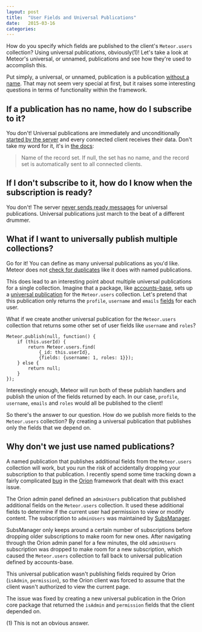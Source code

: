 ```yaml
---
layout: post
title:  "User Fields and Universal Publications"
date:   2015-03-16
categories:
---
```


How do you specify which fields are published to the client's <code class="language-*">Meteor.users</code> collection? Using universal publications, obviously<span class="super reference">(1)</span>! Let's take a look at Meteor's universal, or unnamed, publications and see how they're used to accomplish this.

Put simply, a universal, or unnamed, publication is a publication [without a name](https://github.com/meteor/meteor/blob/master/packages/ddp/livedata_server.js#L1412). That may not seem very special at first, but it raises some interesting questions in terms of functionality within the framework.

## If a publication has no name, how do I subscribe to it?
You don't! Universal publications are immediately and unconditionally [started by the server](https://github.com/meteor/meteor/blob/master/packages/ddp/livedata_server.js#L1420) and every connected client receives their data. Don't take my word for it, it's in [the docs](http://docs.meteor.com/#/full/meteor_publish):

> Name of the record set. If null, the set has no name, and the record set is automatically sent to all connected clients.

## If I don't subscribe to it, how do I know when the subscription is ready?
You don't! The server [never sends ready messages](http://stackoverflow.com/a/19895939/96048) for universal publications. Universal publications just march to the beat of a different drummer.

## What if I want to universally publish multiple collections?
Go for it! You can define as many universal publications as you'd like. Meteor does not [check for duplicates](https://github.com/meteor/meteor/blob/master/packages/ddp/livedata_server.js#L1380-L1383) like it does with named publications.

This does lead to an interesting point about multiple universal publications for a single collection. Imagine that a package, like [accounts-base](https://github.com/meteor/meteor/tree/master/packages/accounts-base), sets up a [universal publication](https://github.com/meteor/meteor/blob/master/packages/accounts-base/accounts_server.js#L1199-L1208) for the <code class="language-*">Meteor.users</code> collection. Let's pretend that this publication only returns the <code class="language-*">profile</code>, <code class="language-*">username</code> and <code class="language-*">emails</code> [fields](https://github.com/meteor/meteor/blob/master/packages/accounts-base/accounts_server.js#L1204) for each user.

What if we create another universal publication for the <code class="language-*">Meteor.users</code> collection that returns some other set of user fields like <code class="language-*">username</code> and <code class="language-*">roles</code>?

<pre class="language-javascript"><code class="language-javascript">Meteor.publish(null, function() {
    if (this.userId) {
        return Meteor.users.find(
            {_id: this.userId},
            {fields: {username: 1, roles: 1}});
    } else {
        return null;
    }
});</code></pre>

Interestingly enough, Meteor will run both of these publish handlers and publish the union of the fields returned by each. In our case, <code class="language-*">profile</code>, <code class="language-*">username</code>, <code class="language-*">emails</code> and <code class="language-*">roles</code> would all be published to the client!

So there's the answer to our question. How do we publish more fields to the <code class="language-*">Meteor.users</code> collection? By creating a universal publication that publishes only the fields that we depend on.

## Why don't we just use named publications?

A named publication that publishes additional fields from the <code class="language-*">Meteor.users</code> collection will work, but you run the risk of accidentally dropping your subscription to that publication. I recently spend some time tracking down a fairly complicated [bug](https://github.com/orionjs/core/issues/19) in the [Orion](http://orion.meteor.com/) framework that dealt with this exact issue.

The Orion admin panel defined an <code class="language-*">adminUsers</code> publication that published additional fields on the <code class="language-*">Meteor.users</code> collection. It used these additional fields to determine if the current user had permission to view or modify content. The subscription to <code class="language-*">adminUsers</code> was maintained by [SubsManager](https://github.com/meteorhacks/subs-manager).

SubsManager only keeps around a certain number of subscriptions before dropping older subscriptions to make room for new ones. After navigating through the Orion admin panel for a few minutes, the old <code class="language-*">adminUsers</code> subscription was dropped to make room for a new subscription, which caused the <code class="language-*">Meteor.users</code> collection to fall back to universal publication defined by accounts-base.

This universal publication wasn't publishing fields required by Orion (<code class="language-*">isAdmin</code>, <code class="language-*">permission</code>), so the Orion client was forced to assume that the client wasn't authorized to view the current page.

The issue was fixed by creating a new universal publication in the Orion core package that returned the <code class="language-*">isAdmin</code> and <code class="language-*">permission</code> fields that the client depended on.

<p class="reference"><span class="super">(1)</span> This is not an obvious answer.</p>
